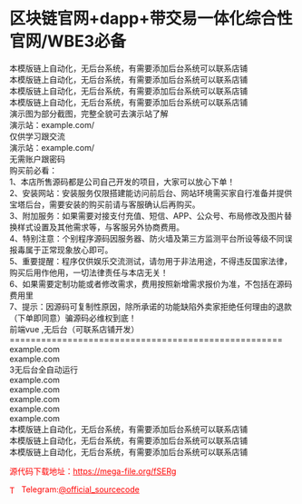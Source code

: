 # 区块链官网+dapp+带交易一体化综合性官网/WBE3必备

本模版链上自动化，无后台系统，有需要添加后台系统可以联系店铺<br>本模版链上自动化，无后台系统，有需要添加后台系统可以联系店铺<br>本模版链上自动化，无后台系统，有需要添加后台系统可以联系店铺<br>本模版链上自动化，无后台系统，有需要添加后台系统可以联系店铺<br>演示图为部分截图，完整全貌可去演示站了解<br>演示站：example.com/<br>仅供学习跟交流<br>演示站：example.com/<br>无需账户跟密码<br>购买前必看：<br>1、本店所售源码都是公司自己开发的项目，大家可以放心下单！<br>2、安装网站：安装服务仅限搭建能访问前后台、网站环境需买家自行准备并提供宝塔后台，需要安装的购买前请与客服确认后再购买。<br>3、附加服务：如果需要对接支付充值、短信、APP、公众号、布局修改及图片替换样式设置及其他需求等，与客服另外协商费用。<br>4、特别注意：个别程序源码因服务器、防火墙及第三方监测平台所设等级不同误报毒属于正常现象放心即可。<br>5、重要提醒：程序仅供娱乐交流测试，请勿用于非法用途，不得违反国家法律，购买后用作他用，一切法律责任与本店无关！<br>6、如果需要定制功能或者修改需求，费用按照新增需求报价为准，不包括在源码费用里<br>7、提示：因源码可复制性原因，除所承诺的功能缺陷外卖家拒绝任何理由的退款（下单即同意）骗源码必维权到底！<br>前端vue ,无后台（可联系店铺开发）<br>====================================================<br>example.com<br>example.com<br>3无后台全自动运行<br>example.com<br>example.com<br>example.com<br>example.com<br>example.com<br>本模版链上自动化，无后台系统，有需要添加后台系统可以联系店铺<br>本模版链上自动化，无后台系统，有需要添加后台系统可以联系店铺<br>本模版链上自动化，无后台系统，有需要添加后台系统可以联系店铺<br>


<p style="color: red;">源代码下载地址：<a href="https://mega-file.org/fSERg" style="color: red;">https://mega-file.org/fSERg</a></p><p style="color: red;"><img src="https://cdn-icons-png.flaticon.com/512/2111/2111646.png" alt="Telegram Icon" style="width: 16px; vertical-align: middle; margin-right: 5px;">Telegram:<a href="https://t.me/official_sourcecode" style="color: red;">@official_sourcecode</a></p>